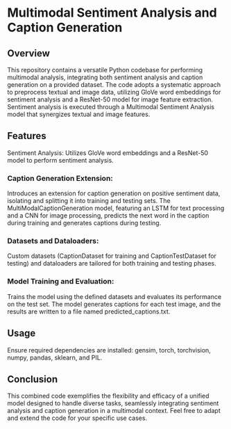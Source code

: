 # Multimodal Sentiment Analysis and Caption Generation

## Overview

This repository contains a versatile Python codebase for performing multimodal analysis, integrating both sentiment analysis and caption generation on a provided dataset. The code adopts a systematic approach to preprocess textual and image data, utilizing GloVe word embeddings for sentiment analysis and a ResNet-50 model for image feature extraction. Sentiment analysis is executed through a Multimodal Sentiment Analysis model that synergizes textual and image features.

## Features

Sentiment Analysis: Utilizes GloVe word embeddings and a ResNet-50 model to perform sentiment analysis.

### Caption Generation Extension:

Introduces an extension for caption generation on positive sentiment data, isolating and splitting it into training and testing sets. The MultiModalCaptionGeneration model, featuring an LSTM for text processing and a CNN for image processing, predicts the next word in the caption during training and generates captions during testing.

### Datasets and Dataloaders:

Custom datasets (CaptionDataset for training and CaptionTestDataset for testing) and dataloaders are tailored for both training and testing phases.

### Model Training and Evaluation:

Trains the model using the defined datasets and evaluates its performance on the test set. The model generates captions for each test image, and the results are written to a file named predicted_captions.txt.

## Usage

Ensure required dependencies are installed: gensim, torch, torchvision, numpy, pandas, sklearn, and PIL.

## Conclusion

This combined code exemplifies the flexibility and efficacy of a unified model designed to handle diverse tasks, seamlessly integrating sentiment analysis and caption generation in a multimodal context. Feel free to adapt and extend the code for your specific use cases.
